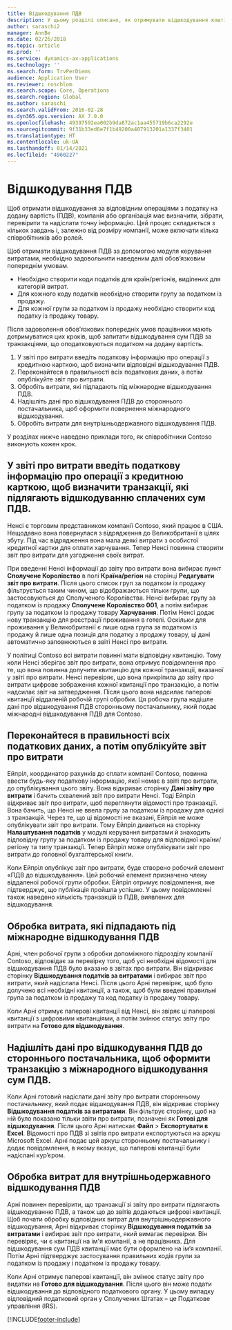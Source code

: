 ```yaml
---
title: Відшкодування ПДВ
description: У цьому розділі описано, як отримувати відшкодування коштів за операціями, що оподатковуються податком на додану вартість (ПДВ).
author: saraschi2
manager: AnnBe
ms.date: 02/26/2018
ms.topic: article
ms.prod: ''
ms.service: dynamics-ax-applications
ms.technology: ''
ms.search.form: TrvPerDiems
audience: Application User
ms.reviewer: roschlom
ms.search.scope: Core, Operations
ms.search.region: Global
ms.author: saraschi
ms.search.validFrom: 2016-02-28
ms.dyn365.ops.version: AX 7.0.0
ms.openlocfilehash: 49397592ea002b9da872ac1aa455719b6ca2292e
ms.sourcegitcommit: 9f31b33ed6e7f1b49200a407913201a1337f3401
ms.translationtype: HT
ms.contentlocale: uk-UA
ms.lasthandoff: 01/14/2021
ms.locfileid: "4960227"
---
```

# <a name="vat-recovery"></a>Відшкодування ПДВ 

Щоб отримати відшкодування за відповідним операціями з податку на додану вартість (ПДВ), компанія або організація має визначити, зібрати, перевірити та надіслати точну інформацію. Цей процес складається з кількох завдань і, залежно від розміру компанії, може включати кілька співробітників або ролей.

Щоб отримати відшкодування ПДВ за допомогою модуля керування витратами, необхідно задовольнити наведеним далі обов’язковим попереднім умовам.

- Необхідно створити коди податків для країн/регіонів, виділених для категорій витрат.
- Для кожного коду податків необхідно створити групу за податком із продажу.
- Для кожної групи за податком із продажу необхідно створити код податку із продажу товару.

Після задоволення обов’язкових попередніх умов працівники мають дотримуватися цих кроків, щоб запитати відшкодування сум ПДВ за транзакціями, що оподатковуються податком на додану вартість.

1. У звіті про витрати введіть податкову інформацію про операції з кредитною карткою, щоб визначити відповідні відшкодування ПДВ.
2. Переконайтеся в правильності всіх податкових даних, а потім опублікуйте звіт про витрати.
3. Обробіть витрати, які підпадають під міжнародне відшкодування ПДВ.
4. Надішліть дані про відшкодування ПДВ до стороннього постачальника, щоб оформити повернення міжнародного відшкодування.
5. Обробіть витрати для внутрішньодержавного відшкодування ПДВ.

У розділах нижче наведено приклади того, як співробітники Contoso виконують кожен крок.

## <a name="on-an-expense-report-enter-tax-information-about-credit-card-transactions-to-identify-eligible-vat-refunds"></a>У звіті про витрати введіть податкову інформацію про операції з кредитною карткою, щоб визначити транзакції, які підлягають відшкодуванню сплачених сум ПДВ.

Ненсі є торговим представником компанії Contoso, який працює в США. Нещодавно вона повернулася з відрядження до Великобританії в цілях збуту. Під час відрядження вона мала деякі витрати з особистої кредитної картки для оплати харчування. Тепер Ненсі повинна створити звіт про витрати для узгодження своїх витрат.

При введенні Ненсі інформації до звіту про витрати вона вибирає пункт **Сполучене Королівство** в полі **Країна/регіон** на сторінці **Редагувати звіт про витрати**. Після цього список груп за податком із продажу фільтрується таким чином, що відображаються тільки групи, що застосовуються до Сполученого Королівства. Ненсі вибирає групу за податком із продажу **Сполучене Королівство 001**, а потім вибирає групу за податком із продажу товару **Харчування**. Потім Ненсі додає нову транзакцію для реєстрації проживання в готелі. Оскільки для проживання у Великобританії є лише одна група за податком із продажу й лише одна позиція для податку з продажу товару, ці дані автоматично заповнюються в звіті Ненсі про витрати.

У політиці Contoso всі витрати повинні мати відповідну квитанцію. Тому коли Ненсі зберігає звіт про витрати, вона отримує повідомлення про те, що вона повинна долучити квитанцію для кожної транзакції, вказаної у звіті про витрати. Ненсі перевіряє, що вона прикріпила до звіту про витрати цифрове зображення кожної квитанції про транзакцію, а потім надсилає звіт на затвердження. Після цього вона надсилає паперові квитанції віддаленій робочій групі обробки. Ця робоча група надішле дані про відшкодування ПДВ сторонньому постачальнику, який подає міжнародні відшкодування ПДВ для Contoso.

## <a name="make-sure-that-all-tax-information-is-complete-and-then-post-the-expense-report"></a>Переконайтеся в правильності всіх податкових даних, а потім опублікуйте звіт про витрати

Ейпріл, координатор рахунків до сплати компанії Contoso, повинна ввести будь-яку податкову інформацію, якої немає в звіті про витрати, до опублікування цього звіту. Вона відкриває сторінку **Дані звіту про витрати** і бачить схвалений звіт про витрати Ненсі. Тоді Ейпріл відкриває звіт про витрати, щоб переглянути відомості про транзакції. Вона бачить, що Ненсі не ввела групу за податком із продажу для однієї з транзакцій. Через те, що ці відомості не вказані, Ейпріл не може опублікувати звіт про витрати. Тому Ейпріл дивиться на сторінку **Налаштування податків** у модулі керування витратами й знаходить відповідну групу за податком із продажу товару для відповідної країни/регіону та типу транзакції. Тепер Ейпріл може опублікувати звіт про витрати до головної бухгалтерської книги.

Коли Ейпріл опублікує звіт про витрати, буде створено робочий елемент «ПДВ до відшкодування». Цей робочий елемент призначено члену віддаленої робочої групи обробки. Ейпріл отримує повідомлення, яке підтверджує, що публікація пройшла успішно. У цьому повідомленні також наведено кількість транзакцій із ПДВ, виявлених для відшкодування.

## <a name="process-expenses-that-are-eligible-for-international-vat-recovery"></a>Обробка витрата, які підпадають під міжнародне відшкодування ПДВ

Арні, член робочої групи з обробки допоміжного підрозділу компанії Contoso, відповідає за перевірку того, щоб усі необхідні відомості для відшкодування ПДВ було вказано в звітах про витрати. Він відкриває сторінку **Відшкодування податків за витратами** і вибирає звіт про витрати, який надіслала Ненсі. Після цього Арні перевіряє, щоб було долучено всі необхідні квитанції, а також, щоб були введені правильні група за податком із продажу та код податку із продажу товару.

Коли Арні отримує паперові квитанції від Ненсі, він звіряє ці паперові квитанції з цифровими квитанціями, а потім змінює статус звіту про витрати на **Готово для відшкодування**.

## <a name="send-vat-recovery-data-to-the-third-party-vendor-to-file-international-recovery-returns"></a>Надішліть дані про відшкодування ПДВ до стороннього постачальника, щоб оформити транзакцію з міжнародного відшкодування сум ПДВ.

Коли Арні готовий надіслати дані звіту про витрати сторонньому постачальнику, який подає відшкодування ПДВ, він відкриває сторінку **Відшкодування податків за витратами**. Він фільтрує сторінку, щоб на ній було показано тільки звіти про витрати, позначені як **Готові для відшкодування**. Після цього Арні натискає **Файл** &gt; **Експортувати в Excel**. Відомості про ПДВ зі звітів про витрати експортуються на аркуш Microsoft Excel. Арні подає цей аркуш сторонньому постачальнику і додає повідомлення, в якому вказує, що паперові квитанції були надіслані кур’єром.

## <a name="process-expenses-for-domestic-vat-recovery"></a>Обробка витрат для внутрішньодержавного відшкодування ПДВ

Арні повинен перевірити, що транзакції зі звіту про витрати підлягають відшкодуванню ПДВ, а також що до звітів додаються цифрові квитанції. Щоб почати обробку відповідних витрат для внутрішньодержавного відшкодування, Арні відкриває сторінку **Відшкодування податків за витратами** і вибирає звіт про витрати, який вимагає перевірки. Він перевіряє, чи є квитанції на ім'я компанії, а не працівника. Для відшкодування сум ПДВ квитанції має бути оформлено на ім’я компанії. Потім Арні підтверджує застосування правильних кодів групи за податком із продажу і податком із продажу товару.

Коли Арні отримує паперові квитанції, він змінює статус звіту про видатки на **Готово для відшкодування**. Після цього він може подати відшкодування до відповідного податкового органу. У цьому випадку відповідний податковий орган у Сполучених Штатах – це Податкове управління (IRS).


[!INCLUDE[footer-include](../includes/footer-banner.md)]
